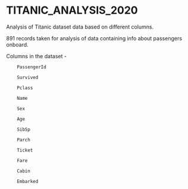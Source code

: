 # TITANIC_ANALYSIS_2020
Analysis of Titanic dataset data based on different columns.

891 records taken for analysis of data containing info about passengers onboard. 

Columns in the dataset - 

        PassengerId

        Survived

        Pclass

        Name

        Sex

        Age

        SibSp

        Parch

        Ticket

        Fare

        Cabin

        Embarked



